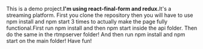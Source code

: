 This is a demo project.<b>I'm using react-final-form and redux.</b>It's a streaming platform.
First you clone the repository then you will have to use npm install and npm start 3 times to actually make the page fully functional.First run npm install and then npm start inside the api folder. Then do the same in the rtmpserver folder! And then run npm install and npm start on the main folder!
Have fun!
